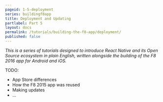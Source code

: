 ```yaml
---
pageid: 1-5-deployment
series: buildingf8app
title: Deployment and Updating
partlabel: Part 5
layout: docs
permalink: /tutorials/building-the-f8-app/deployment/
published: false
---
```


*This is a series of tutorials designed to introduce React Native and its Open Source ecosystem in plain English, written alongside the building of the F8 2016 app for Android and iOS.*

TODO:
+ App Store differences
+ How the F8 2015 app was reused
+ Making updates
+ ...

